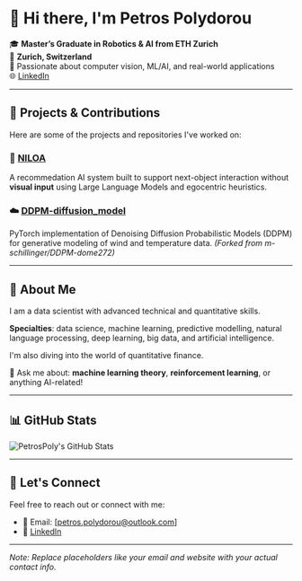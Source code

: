 # 👋 Hi there, I'm Petros Polydorou

🎓 **Master’s Graduate in Robotics & AI from ETH Zurich**  
📍 **Zurich, Switzerland**  
🔬 Passionate about computer vision, ML/AI, and real-world applications  
🌐 [LinkedIn](https://www.linkedin.com/in/petros-polydorou/)

---

## 🚀 Projects & Contributions

Here are some of the projects and repositories I've worked on:

### 🔧 [NILOA](https://github.com/PetrosPoly/NILOA)
A recommedation AI system built to support next-object interaction without **visual input** using Large Language Models and egocentric heuristics.

### ☁️ [DDPM-diffusion_model](https://github.com/PetrosPoly/DDPM-diffusion_model)
PyTorch implementation of Denoising Diffusion Probabilistic Models (DDPM) for generative modeling of wind and temperature data. *(Forked from m-schillinger/DDPM-dome272)*

---

## 🚀 About Me

I am a data scientist with advanced technical and quantitative skills.

**Specialties**: data science, machine learning, predictive modelling, natural language processing, deep learning, big data, and artificial intelligence.

I'm also diving into the world of quantitative finance.

💬 Ask me about: **machine learning theory**, **reinforcement learning**, or anything AI-related!

---

## 📊 GitHub Stats

![PetrosPoly's GitHub Stats](https://github-readme-stats.vercel.app/api?username=PetrosPoly&show_icons=true&theme=default)

---

## 📢 Let's Connect

Feel free to reach out or connect with me:

- 📧 Email: [petros.polydorou@outlook.com]
- 💼 [LinkedIn](https://www.linkedin.com/in/petros-polydorou/)

---

*Note: Replace placeholders like your email and website with your actual contact info.*
